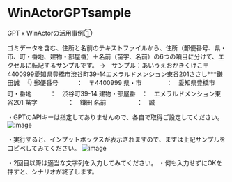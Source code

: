 # WinActorGPTsample
GPT x WinActorの活用事例①

ゴミデータを含む、住所と名前のテキストファイルから、住所（郵便番号、県・市、町・番地、建物・部屋番）＋名前（苗字、名前）の6つの項目に分けて、エクセルに転記するサンプルです。
→　サンプル：あいうえおかきくけこ〒4400999愛知県豊橋市渋谷町39-14エメラルドメンション東谷201ささし***鎌田誠
　👇
 郵便番号　　　：　〒4400999
 県・市　　　　：　愛知県豊橋市
 町・番地　　　：　渋谷町39-14
 建物・部屋番　：　エメラルドメンション東谷201
 苗字　　　　　：　鎌田
 名前　　　　　：　誠
 
・GPTのAPIキーは指定してありませんので、各自で取得ご設定してください。
![image](https://github.com/user-attachments/assets/b222ce7f-961f-4812-928f-54692de930df)

・実行すると、インプットボックスが表示されますので、まずは上記サンプルをコピペしてみてください。
![image](https://github.com/user-attachments/assets/6c76f9d0-d2b3-4d07-8027-dfd74fff094b)

・2回目以降は適当な文字列を入力してみてください。
・何も入力せずにOKを押すと、シナリオが終了します。

